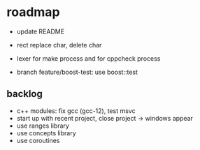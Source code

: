 # roadmap
- update README

- rect replace char, delete char
- lexer for make process and for cppcheck process

- branch feature/boost-test: use boost::test

## backlog
- c++ modules: fix gcc (gcc-12), test msvc
- start up with recent project, close project
  -> windows appear
- use ranges library
- use concepts library
- use coroutines
